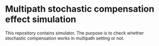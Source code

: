 # Multipath stochastic compensation effect simulation

This repository contains simulator. The purpose is to check whether stochastic compensation works in multipath setting or not.
